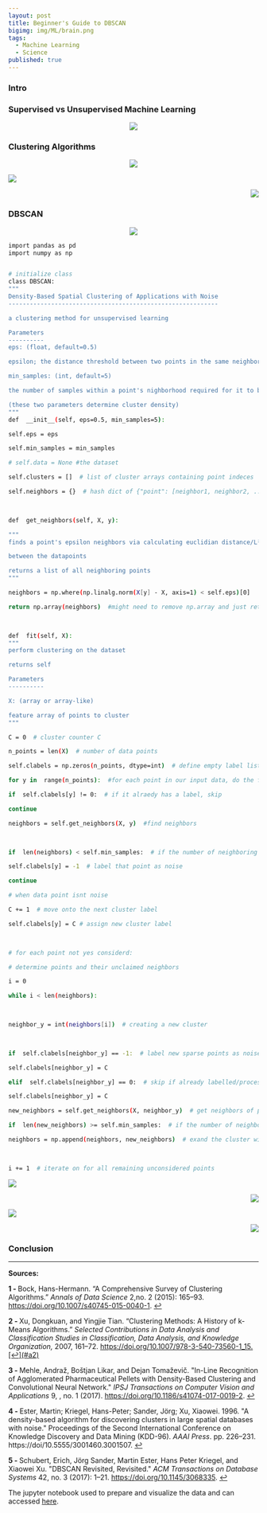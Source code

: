 ```yaml
---
layout: post
title: Beginner's Guide to DBSCAN
bigimg: img/ML/brain.png
tags:
  - Machine Learning
  - Science
published: true
---
```


### Intro

### Supervised vs Unsupervised Machine Learning

<p align="center">
  <img src="/img/ML/mlclustering.png" />
</p>

###  Clustering Algorithms
<p align="center">
  <img src="/img/ML/kmeans_convergence.gif" />
</p>


<p align="left">
  <img src="/img/ML/KMEANS_example.png" />
</p>
<p align="right">
  <img src="/img/ML/DBSCAN_example.png" />
</p>

### DBSCAN
<p align="center">
  <img src="/img/ML/DBSCAN_cluster.png" />
</p>

```sh
import pandas as pd
import numpy as np


# initialize class
class DBSCAN:
"""
Density-Based Spatial Clustering of Applications with Noise
-----------------------------------------------------------

a clustering method for unsupervised learning

Parameters
----------
eps: (float, default=0.5)

epsilon; the distance threshold between two points in the same neighborhood

min_samples: (int, default=5)

the number of samples within a point's nighborhood required for it to be weighted as a core point for clustering

(these two parameters determine cluster density)
"""
def  __init__(self, eps=0.5, min_samples=5):

self.eps = eps

self.min_samples = min_samples

# self.data = None #the dataset

self.clusters = []  # list of cluster arrays containing point indeces

self.neighbors = {}  # hash dict of {"point": [neighbor1, neighbor2, ...]}

  

def  get_neighbors(self, X, y):

"""
finds a point's epsilon neighbors via calculating euclidian distance/L² norm

between the datapoints

returns a list of all neighboring points
"""

neighbors = np.where(np.linalg.norm(X[y] - X, axis=1) < self.eps)[0]

return np.array(neighbors)  #might need to remove np.array and just return neigbors

  

def  fit(self, X):
"""
perform clustering on the dataset

returns self

Parameters
----------

X: (array or array-like)

feature array of points to cluster
"""

C = 0  # cluster counter C

n_points = len(X)  # number of data points

self.clabels = np.zeros(n_points, dtype=int)  # define empty label list

for y in  range(n_points):  #for each point in our input data, do the following:

if  self.clabels[y] != 0:  # if it alraedy has a label, skip

continue

neighbors = self.get_neighbors(X, y)  #find neighbors

  

if  len(neighbors) < self.min_samples:  # if the number of neighboring points is less than min_samples (aka not densley surrounded)

self.clabels[y] = -1  # label that point as noise

continue

# when data point isnt noise

C += 1  # move onto the next cluster label

self.clabels[y] = C # assign new cluster label

  

# for each point not yes considerd:

# determine points and their unclaimed neighbors

i = 0

while i < len(neighbors):

  

neighbor_y = int(neighbors[i])  # creating a new cluster

  

if  self.clabels[neighbor_y] == -1:  # label new sparse points as noise

self.clabels[neighbor_y] = C

elif  self.clabels[neighbor_y] == 0:  # skip if already labelled/processed, otherwise add to cluster

self.clabels[neighbor_y] = C

new_neighbors = self.get_neighbors(X, neighbor_y)  # get neighbors of point

if  len(new_neighbors) >= self.min_samples:  # if the number of neighboring points is higher than min_samples (aka densley surrounded)

neighbors = np.append(neighbors, new_neighbors)  # exand the cluster with the newly found neighbors

  

i += 1  # iterate on for all remaining unconsidered points
```

<p align="left">
  <img src="/img/ML/scratch_DBSCAN.png" />
</p>
<p align="right">
  <img src="/img/ML/sklearn_DBSCAN.png" />
</p>

<p align="left">
  <img src="/img/ML/scratch_DBSCAN_blobs.png" />
</p>
<p align="right">
  <img src="/img/ML/sklearn_DBSCAN_blobs.png" />
</p>


### Conclusion 




--- 

**Sources:**


<b name="f1">1 - </b> Bock, Hans-Hermann.  “A Comprehensive Survey of Clustering Algorithms.” *Annals of Data Science* 2,no. 2 (2015): 165–93. https://doi.org/10.1007/s40745-015-0040-1. [↩](#a1)

<b name="f2">2 - </b>  Xu, Dongkuan, and Yingjie Tian. “Clustering Methods: A History of k-Means Algorithms.” *Selected Contributions in Data Analysis and Classification Studies in Classification, Data Analysis, and Knowledge Organization,* 2007, 161–72. https://doi.org/10.1007/978-3-540-73560-1_15.[↩](#a2)

<b name="f3">3 - </b> Mehle, Andraž, Boštjan Likar, and Dejan Tomaževič. "In-Line Recognition of Agglomerated Pharmaceutical Pellets with Density-Based Clustering and Convolutional Neural Network." *IPSJ Transactions on Computer Vision and Applications* 9, , no. 1 (2017). https://doi.org/10.1186/s41074-017-0019-2. [↩](#a3)

<b name="f4">4 - </b> Ester, Martin; Kriegel, Hans-Peter; Sander, Jörg; Xu, Xiaowei. 1996. "A density-based algorithm for discovering clusters in large spatial databases with noise." Proceedings of the Second International Conference on Knowledge Discovery and Data Mining (KDD-96). *AAAI Press*. pp. 226–231. https://doi/10.5555/3001460.3001507. [↩](#a4)

<b name="f5">5 - </b> Schubert, Erich, Jörg Sander, Martin Ester, Hans Peter Kriegel, and Xiaowei Xu. "DBSCAN Revisited, Revisited." *ACM Transactions on Database Systems* 42, no. 3 (2017): 1–21. https://doi.org/10.1145/3068335. [↩](#a5)


The jupyter notebook used to prepare and visualize the data and can accessed  [here](<https://github.com/maiali13//ML-Cookbook/blob/master/DBSCAN_Recipe.ipynb> "maiali13").

